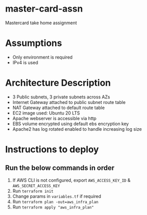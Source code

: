 # master-card-assn
Mastercard take home assignment

# Assumptions
- Only environment is required
- IPv4 is used


# Architecture Description
- 3 Public subnets, 3 private subnets across AZs
- Internet Gateway attached to public subnet route table
- NAT Gateway attached to default route table
- EC2 image used: Ubuntu 20 LTS
- Apache webserver is accessible via http
- EBS volume encrypted using default ebs encryption key
- Apache2 has log rotated enabled to handle increasing log size


# Instructions to deploy
## Run the below commands in order
1. If AWS CLI is not configured, export `AWS_ACCESS_KEY_ID` & `AWS_SECRET_ACCESS_KEY`
2. Run `terraform init`
3. Change params in `variables.tf` if required
3. Run `terraform plan -out=aws_infra_plan`
4. Run `terraform apply "aws_infra_plan"`